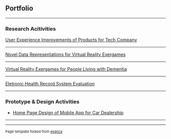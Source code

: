 ## Portfolio

---

### Research Acitivities

[User Experience Improvements of Products for Tech Company](/research/tech)

--------------------------------

[Novel Data Representations for Virtual Reality Exergames](/research/dataviz)

--------------------------------

[Virtual Reality Exergames for People Living with Dementia](/research/vr)

--------------------------------

[Eletronic Health Record System Evaluation](/research/ehr)


---

### Prototype & Design Activities

- [Home Page Design of Mobile App for Car Dealership](/images/car_mobile.png)


---




---
<p style="font-size:11px">Page template forked from <a href="https://github.com/evanca/quick-portfolio">evanca</a></p>
<!-- Remove above link if you don't want to attibute -->
